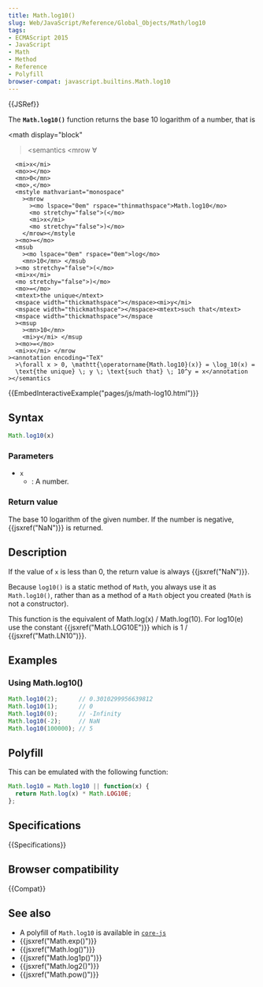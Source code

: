 ```yaml
---
title: Math.log10()
slug: Web/JavaScript/Reference/Global_Objects/Math/log10
tags:
- ECMAScript 2015
- JavaScript
- Math
- Method
- Reference
- Polyfill
browser-compat: javascript.builtins.Math.log10
---
```

{{JSRef}}

The **`Math.log10()`** function returns the base 10 logarithm of a number, that
is

<math display="block"

> <semantics <mrow <mo>∀</mo>

      <mi>x</mi>
      <mo>></mo>
      <mn>0</mn>
      <mo>,</mo>
      <mstyle mathvariant="monospace"
        ><mrow
          ><mo lspace="0em" rspace="thinmathspace">Math.log10</mo>
          <mo stretchy="false">(</mo>
          <mi>x</mi>
          <mo stretchy="false">)</mo>
        </mrow></mstyle
      ><mo>=</mo>
      <msub
        ><mo lspace="0em" rspace="0em">log</mo>
        <mn>10</mn> </msub
      ><mo stretchy="false">(</mo>
      <mi>x</mi>
      <mo stretchy="false">)</mo>
      <mo>=</mo>
      <mtext>the unique</mtext>
      <mspace width="thickmathspace"></mspace><mi>y</mi>
      <mspace width="thickmathspace"></mspace><mtext>such that</mtext>
      <mspace width="thickmathspace"></mspace
      ><msup
        ><mn>10</mn>
        <mi>y</mi> </msup
      ><mo>=</mo>
      <mi>x</mi> </mrow
    ><annotation encoding="TeX"
      >\forall x > 0, \mathtt{\operatorname{Math.log10}(x)} = \log_10(x) =
      \text{the unique} \; y \; \text{such that} \; 10^y = x</annotation
    ></semantics

> </math>

{{EmbedInteractiveExample("pages/js/math-log10.html")}}

## Syntax

```js
Math.log10(x)
```

### Parameters

- `x`
  - : A number.

### Return value

The base 10 logarithm of the given number. If the number is negative,
{{jsxref("NaN")}} is returned.

## Description

If the value of `x` is less than 0, the return value is always
{{jsxref("NaN")}}.

Because `log10()` is a static method of `Math`, you always use it as
`Math.log10()`, rather than as a method of a `Math` object you created (`Math`
is not a constructor).

This function is the equivalent of Math.log(x) / Math.log(10). For log10(e) use
the constant {{jsxref("Math.LOG10E")}} which is 1 /
{{jsxref("Math.LN10")}}.

## Examples

### Using Math.log10()

```js
Math.log10(2);      // 0.3010299956639812
Math.log10(1);      // 0
Math.log10(0);      // -Infinity
Math.log10(-2);     // NaN
Math.log10(100000); // 5
```

## Polyfill

This can be emulated with the following function:

```js
Math.log10 = Math.log10 || function(x) {
  return Math.log(x) * Math.LOG10E;
};
```

## Specifications

{{Specifications}}

## Browser compatibility

{{Compat}}

## See also

- A polyfill of `Math.log10` is available in
  [`core-js`](https://github.com/zloirock/core-js#ecmascript-math)
- {{jsxref("Math.exp()")}}
- {{jsxref("Math.log()")}}
- {{jsxref("Math.log1p()")}}
- {{jsxref("Math.log2()")}}
- {{jsxref("Math.pow()")}}
